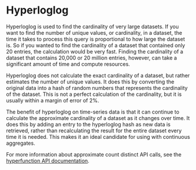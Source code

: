 # Hyperloglog
Hyperloglog is used to find the cardinality of very large datasets. If you want
to find the number of unique values, or cardinality, in a dataset, the time it
takes to process this query is proportional to how large the dataset is. So if
you wanted to find the cardinality of a dataset that contained only 20 entries,
the calculation would be very fast. Finding the cardinality of a dataset that
contains 20,000 or 20 million entries, however, can take a significant amount of
time and compute resources.

Hyperloglog does not calculate the exact cardinality of a dataset, but rather
estimates the number of unique values. It does this by converting the original
data into a hash of random numbers that represents the cardinality of the
dataset. This is not a perfect calculation of the cardinality, but it is usually
within a margin of error of 2%.

The benefit of hyperloglog on time-series data is that it can continue to
calculate the approximate cardinality of a dataset as it changes over time. It
does this by adding an entry to the hyperloglog hash as new data is retrieved,
rather than recalculating the result for the entire dataset every time it is
needed. This makes it an ideal candidate for using with continuous aggregates.

For more information about approximate count distinct API calls, see the
[hyperfunction API documentation][hyperfunctions-api-approx-count-distincts].


[hyperfunctions-api-approx-count-distincts]: /api/:currentVersion:/hyperfunctions/approx_count_distincts/
